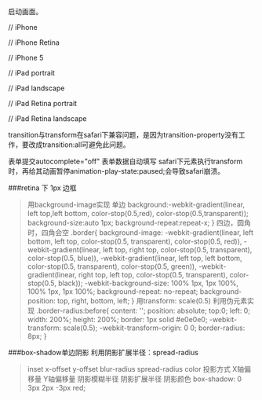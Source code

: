 
<!-- 启用360浏览器的极速模式(webkit) -->
<meta name="renderer" content="webkit">
<!-- 避免IE使用兼容模式 -->
<meta http-equiv="X-UA-Compatible" content="IE=edge">
<!-- 针对手持设备优化，主要是针对一些老的不识别viewport的浏览器，比如黑莓 -->
<meta name="HandheldFriendly" content="true">
<!-- 微软的老式浏览器 -->
<meta name="MobileOptimized" content="320">
<!-- uc强制竖屏 -->
<meta name="screen-orientation" content="portrait">
<!-- QQ强制竖屏 -->
<meta name="x5-orientation" content="portrait">
<!-- UC强制全屏 -->
<meta name="full-screen" content="yes">
<!-- QQ强制全屏 -->
<meta name="x5-fullscreen" content="true">
<!-- UC应用模式 -->
<meta name="browsermode" content="application">
<!-- QQ应用模式 -->
<meta name="x5-page-mode" content="app">
<!-- windows phone 点击无高光 -->
<meta name="msapplication-tap-highlight" content="no">


<link rel="apple-touch-icon" href="touch-icon-iphone.png">
<link rel="apple-touch-icon" sizes="76x76" href="touch-icon-ipad.png">
<link rel="apple-touch-icon" sizes="120x120" href="touch-icon-iphone-retina.png">
<link rel="apple-touch-icon" sizes="152x152" href="touch-icon-ipad-retina.png">

启动画面。

// iPhone
<link href="apple-touch-startup-image-320x460.png" media="(device-width: 320px)" rel="apple-touch-startup-image" />

// iPhone Retina
<link href="apple-touch-startup-image-640x920.png" media="(device-width: 320px) and (-webkit-device-pixel-ratio: 2)" rel="apple-touch-startup-image" />

// iPhone 5
<link rel="apple-touch-startup-image" media="(device-width: 320px) and (device-height: 568px) and (-webkit-device-pixel-ratio: 2)" href="apple-touch-startup-image-640x1096.png">

// iPad portrait
<link href="apple-touch-startup-image-768x1004.png" media="(device-width: 768px) and (orientation: portrait)" rel="apple-touch-startup-image" />

// iPad landscape
<link href="apple-touch-startup-image-748x1024.png" media="(device-width: 768px) and (orientation: landscape)" rel="apple-touch-startup-image" />

// iPad Retina portrait
<link href="apple-touch-startup-image-1536x2008.png" media="(device-width: 1536px) and (orientation: portrait) and (-webkit-device-pixel-ratio: 2)" rel="apple-touch-startup-image" />

// iPad Retina landscape
<link href="apple-touch-startup-image-1496x2048.png"media="(device-width: 1536px)  and (orientation: landscape) and (-webkit-device-pixel-ratio: 2)"rel="apple-touch-startup-image" />

transition与transform在safari下兼容问题，是因为transition-property没有工作，要改成transition:all可避免此问题。

表单提交autocomplete="off" 表单数据自动填写
safari下元素执行transform时，再给其动画暂停animation-play-state:paused;会导致safari崩溃。

###retina 下 1px 边框
>用background-image实现
>单边
>background:-webkit-gradient(linear, left top,left bottom, color-stop(0.5,red), color-stop(0.5,transparent));
	background-size:auto 1px;
	background-repeat:repeat-x;
}
>四边，圆角时，四角会空
>.border{
	background-image: -webkit-gradient(linear, left bottom, left top, color-stop(0.5, transparent), color-stop(0.5, red)), -webkit-gradient(linear, left top, right top, color-stop(0.5, transparent), color-stop(0.5, blue)), -webkit-gradient(linear, left top, left bottom, color-stop(0.5, transparent), color-stop(0.5, green)), -webkit-gradient(linear, right top, left top, color-stop(0.5, transparent), color-stop(0.5, black));
	-webkit-background-size: 100% 1px, 1px 100%, 100% 1px, 1px 100%;
	background-repeat: no-repeat;
	background-position: top, right, bottom, left;
}
>用transform: scale(0.5)
>利用伪元素实现
>.border-radius:before{
	content: '';
	position: absolute;
	top:0;
	left: 0;
	width: 200%;
	height: 200%;
	border: 1px solid #e0e0e0;
    -webkit-transform: scale(0.5);
    -webkit-transform-origin: 0 0;
    border-radius: 8px;
}

###box-shadow单边阴影 利用阴影扩展半径：spread-radius
>inset x-offset y-offset blur-radius spread-radius color
>投影方式 X轴偏移量 Y轴偏移量 阴影模糊半径 阴影扩展半径 阴影颜色
>box-shadow: 0 3px 2px -3px red;